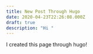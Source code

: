 ```yaml
---
title: New Post Through Hugo
date: 2020-04-23T22:26:08.000Z
draft: true
description: "Hi "
---
```

I created this page through hugo!

